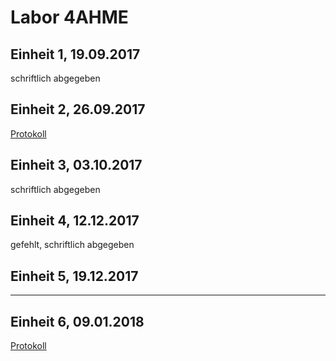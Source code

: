 
# Labor 4AHME

## Einheit 1, 19.09.2017

schriftlich abgegeben

## Einheit 2, 26.09.2017

[Protokoll](https://github.com/HTLMechatronics/m14-la1-sx/blob/uhlchm14/uhlchm14/uhlchm14_kw39.md)

## Einheit 3, 03.10.2017

schriftlich abgegeben

## Einheit 4, 12.12.2017

gefehlt, schriftlich abgegeben

## Einheit 5, 19.12.2017

---

## Einheit 6, 09.01.2018

[Protokoll](m14-la1-sx/uhlchm14/uhlchm14_kw02.md)
